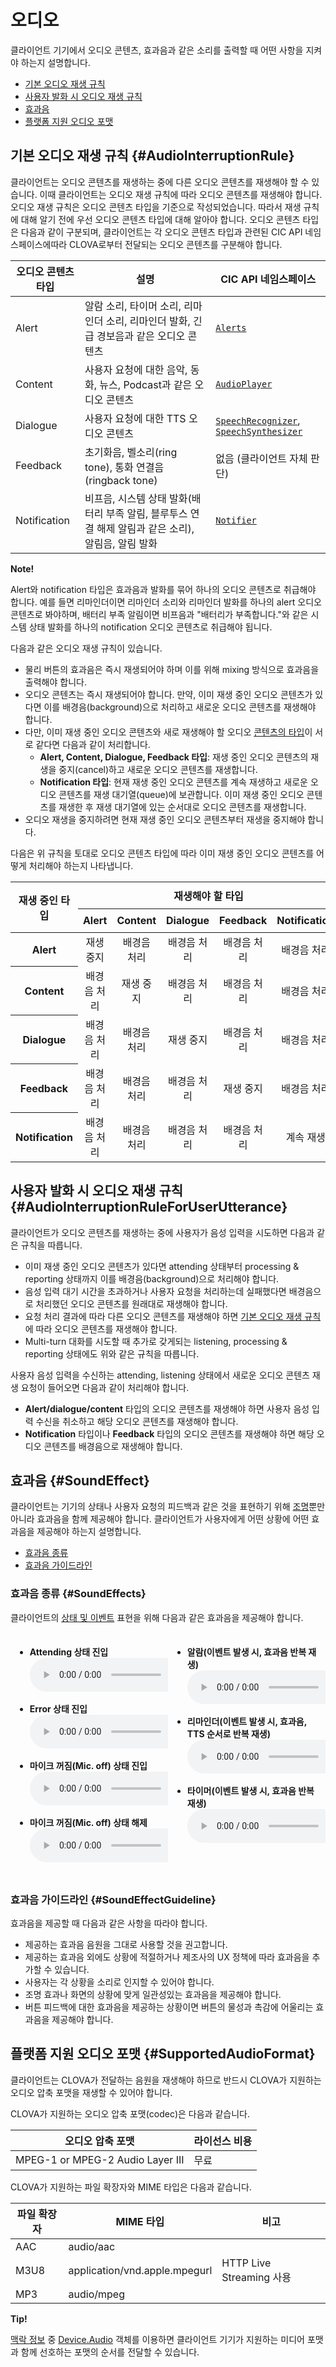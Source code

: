 <!-- Note! This content includes shared parts. Therefore, when you update this file, you should beware of synchronization. -->

# 오디오

클라이언트 기기에서 오디오 콘텐츠, 효과음과 같은 소리를 출력할 때 어떤 사항을 지켜야 하는지 설명합니다.

* [기본 오디오 재생 규칙](#AudioInterruptionRule)
* [사용자 발화 시 오디오 재생 규칙](#AudioInterruptionRuleForUserUtterance)
* [효과음](#SoundEffect)
* [플랫폼 지원 오디오 포맷](#SupportedAudioFormat)

## 기본 오디오 재생 규칙 {#AudioInterruptionRule}

클라이언트는 오디오 콘텐츠를 재생하는 중에 다른 오디오 콘텐츠를 재생해야 할 수 있습니다. 이때 클라이언트는 오디오 재생 규칙에 따라 오디오 콘텐츠를 재생해야 합니다. 오디오 재생 규칙은 오디오 콘텐츠 타입을 기준으로 작성되었습니다. 따라서 재생 규칙에 대해 알기 전에 우선 오디오 콘텐츠 타입에 대해 알아야 합니다. 오디오 콘텐츠 타입은 다음과 같이 구분되며, 클라이언트는 각 오디오 콘텐츠 타입과 관련된 CIC API 네임스페이스에따라 CLOVA로부터 전달되는 오디오 콘텐츠를 구분해야 합니다.

| 오디오 콘텐츠 타입 | 설명                                   | CIC API 네임스페이스             |
|---------------|---------------------------------------------|----------------------------------|
| Alert         | 알람 소리, 타이머 소리, 리마인더 소리, 리마인더 발화, 긴급 경보음과 같은 오디오 콘텐츠             | [`Alerts`](/Develop/References/MessageInterfaces/Alerts.md) |
| Content       | 사용자 요청에 대한 음악, 동화, 뉴스, Podcast과 같은 오디오 콘텐츠                           | [`AudioPlayer`](/Develop/References/MessageInterfaces/AudioPlayer.md) |
| Dialogue      | 사용자 요청에 대한 TTS 오디오 콘텐츠                                                  | [`SpeechRecognizer`](/Develop/References/MessageInterfaces/SpeechRecognizer.md), [`SpeechSynthesizer`](/Develop/References/MessageInterfaces/SpeechSynthesizer.md) |
| Feedback      | 초기화음, 벨소리(ring tone), 통화 연결음(ringback tone)                              | 없음 (클라이언트 자체 판단) |
| Notification  | 비프음, 시스템 상태 발화(배터리 부족 알림, 블루투스 연결 해제 알림과 같은 소리), 알림음, 알림 발화         | [`Notifier`](/Develop/References/MessageInterfaces/Notifier.md) |

<div class="note">
  <p><strong>Note!</strong></p>
  <p>Alert와 notification 타입은 효과음과 발화를 묶어 하나의 오디오 콘텐츠로 취급해야 합니다. 예를 들면 리마인더이면 리마인더 소리와 리마인더 발화를 하나의 alert 오디오 콘텐츠로 봐야하며, 배터리 부족 알림이면 비프음과 "배터리가 부족합니다."와 같은 시스템 상태 발화를 하나의 notification 오디오 콘텐츠로 취급해야 됩니다.</p>
</div>

다음과 같은 오디오 재생 규칙이 있습니다.

* 물리 버튼의 효과음은 즉시 재생되어야 하며 이를 위해 mixing 방식으로 효과음을 출력해야 합니다.
* 오디오 콘텐츠는 즉시 재생되어야 합니다. 만약, 이미 재생 중인 오디오 콘텐츠가 있다면 이를 배경음(background)으로 처리하고 새로운 오디오 콘텐츠를 재생해야 합니다.
* 다만, 이미 재생 중인 오디오 콘텐츠와 새로 재생해야 할 오디오 [콘텐츠의 타입](#AudioInterruptionRule)이 서로 같다면 다음과 같이 처리합니다.
  - **Alert, Content, Dialogue, Feedback 타입**: 재생 중인 오디오 콘텐츠의 재생을 중지(cancel)하고 새로운 오디오 콘텐츠를 재생합니다.
  - **Notification 타입**: 현재 재생 중인 오디오 콘텐츠를 계속 재생하고 새로운 오디오 콘텐츠를 재생 대기열(queue)에 보관합니다. 이미 재생 중인 오디오 콘텐츠를 재생한 후 재생 대기열에 있는 순서대로 오디오 콘텐츠를 재생합니다.
* 오디오 재생을 중지하려면 현재 재생 중인 오디오 콘텐츠부터 재생을 중지해야 합니다.

다음은 위 규칙을 토대로 오디오 콘텐츠 타입에 따라 이미 재생 중인 오디오 콘텐츠를 어떻게 처리해야 하는지 나타냅니다.

<style>
.audio-rule th {
  text-align: center !important;
}
.notion-content .column-list {
  display: flex;
  justify-content: space-between;
}
.notion-content .column {
  padding: 0.5em !important;
}
.notion-content .column:first-child {
  padding-left: 0;
  align-self:flex-start;
}
.notion-content .column:last-child {
  padding-right: 0;
  /* align-self:center; */
  align-self: flex-start;
}
</style>
<table class="audio-rule" style="text-align:center !important">
  <thead>
    <tr>
      <th rowspan="2">재생 중인 타입</th><th colspan="5">재생해야 할 타입</th><th rowspan="2">물리 버튼 효과음</th>
    </tr>
    <tr>
      <th>Alert</th><th>Content</th><th>Dialogue</th><th>Feedback</th><th>Notification</th>
    </tr>
  </thead>
  <tbody>
    <tr>
      <th>Alert</th>
      <td><span class="audioInterruptionRule cancelPlayback">재생 중지</span></td>
      <td><span class="audioInterruptionRule backgroundPlay">배경음 처리</span></td>
      <td><span class="audioInterruptionRule backgroundPlay">배경음 처리</span></td>
      <td><span class="audioInterruptionRule backgroundPlay">배경음 처리</span></td>
      <td><span class="audioInterruptionRule backgroundPlay">배경음 처리</span></td>
      <td rowspan="5"><span class="audioInterruptionRule">Mixing 처리</span></td>
    </tr>
    <tr>
      <th>Content</th>
      <td><span class="audioInterruptionRule backgroundPlay">배경음 처리</span></td>
      <td><span class="audioInterruptionRule cancelPlayback">재생 중지</span></td>
      <td><span class="audioInterruptionRule backgroundPlay">배경음 처리</span></td>
      <td><span class="audioInterruptionRule backgroundPlay">배경음 처리</span></td>
      <td><span class="audioInterruptionRule backgroundPlay">배경음 처리</span></td>
    </tr>
    <tr>
      <th>Dialogue</th>
      <td><span class="audioInterruptionRule backgroundPlay">배경음 처리</span></td>
      <td><span class="audioInterruptionRule backgroundPlay">배경음 처리</span></td>
      <td><span class="audioInterruptionRule cancelPlayback">재생 중지</span></td>
      <td><span class="audioInterruptionRule backgroundPlay">배경음 처리</span></td>
      <td><span class="audioInterruptionRule backgroundPlay">배경음 처리</span></td>
    </tr>
    <tr>
      <th>Feedback</th>
      <td><span class="audioInterruptionRule backgroundPlay">배경음 처리</span></td>
      <td><span class="audioInterruptionRule backgroundPlay">배경음 처리</span></td>
      <td><span class="audioInterruptionRule backgroundPlay">배경음 처리</span></td>
      <td><span class="audioInterruptionRule cancelPlayback">재생 중지</span></td>
      <td><span class="audioInterruptionRule backgroundPlay">배경음 처리</span></td>
    </tr>
    <tr>
      <th>Notification</th>
      <td><span class="audioInterruptionRule backgroundPlay">배경음 처리</span></td>
      <td><span class="audioInterruptionRule backgroundPlay">배경음 처리</span></td>
      <td><span class="audioInterruptionRule backgroundPlay">배경음 처리</span></td>
      <td><span class="audioInterruptionRule backgroundPlay">배경음 처리</span></td>
      <td><span class="audioInterruptionRule continuePlayback">계속 재생</span></td>
    </tr>
  </tbody>
</table>

## 사용자 발화 시 오디오 재생 규칙 {#AudioInterruptionRuleForUserUtterance}

클라이언트가 오디오 콘텐츠를 재생하는 중에 사용자가 음성 입력을 시도하면 다음과 같은 규칙을 따릅니다.

* 이미 재생 중인 오디오 콘텐츠가 있다면 attending 상태부터 processing & reporting 상태까지 이를 배경음(background)으로 처리해야 합니다.
* 음성 입력 대기 시간을 초과하거나 사용자 요청을 처리하는데 실패했다면 배경음으로 처리했던 오디오 콘텐츠를 원래대로 재생해야 합니다.
* 요청 처리 결과에 따라 다른 오디오 콘텐츠를 재생해야 하면 [기본 오디오 재생 규칙](#AudioInterruptionRule)에 따라 오디오 콘텐츠를 재생해야 합니다.
* Multi-turn 대화를 시도할 때 추가로 갖게되는 listening, processing & reporting 상태에도 위와 같은 규칙을 따릅니다.

사용자 음성 입력을 수신하는 attending, listening 상태에서 새로운 오디오 콘텐츠 재생 요청이 들어오면 다음과 같이 처리해야 합니다.

* **Alert/dialogue/content** 타입의 오디오 콘텐츠를 재생해야 하면 사용자 음성 입력 수신을 취소하고 해당 오디오 콘텐츠를 재생해야 합니다.
* **Notification** 타입이나 **Feedback** 타입의 오디오 콘텐츠를 재생해야 하면 해당 오디오 콘텐츠를 배경음으로 재생해야 합니다.

## 효과음 {#SoundEffect}

클라이언트는 기기의 상태나 사용자 요청의 피드백과 같은 것을 표현하기 위해 [조명](/Design/UI/Light.md)뿐만 아니라 효과음을 함께 제공해야 합니다. 클라이언트가 사용자에게 어떤 상황에 어떤 효과음을 제공해야 하는지 설명합니다.

* [효과음 종류](#SoundEffects)
* [효과음 가이드라인](#SoundEffectGuideline)

### 효과음 종류 {#SoundEffects}

클라이언트의 [상태 및 이벤트](/Design/UI/Client_State_And_Event.md) 표현을 위해 다음과 같은 효과음을 제공해야 합니다.

<div class="notion-content">
  <div class="column-list">
    <div style="width:50%" class="column">
      <ul class="bulleted-list">
        <li><strong>Attending 상태 진입</strong><br /><audio title="Attending" controls><source src="./Audio/Clova-Client-Soundeffect-Attending.wav" type="audio/wav" /></audio></li>
      </ul>
      <p class="">
      </p>
      <ul class="bulleted-list">
        <li><strong>Error 상태 진입</strong><br /><audio title="Error" controls><source src="./Audio/Clova-Client-SoundEffect-Error.wav" type="audio/wav" /></audio></li>
      </ul>
      <p class="">
      </p>
      <ul class="bulleted-list">
        <li><strong>마이크 꺼짐(Mic. off) 상태 진입</strong><br /><audio title="Turn microphone off" controls><source src="./Audio/Clova-Client-SoundEffect-Turn_Mic_Off.wav" type="audio/wav" /></audio></li>
      </ul>
      <p class="">
      </p>
      <ul class="bulleted-list">
        <li><strong>마이크 꺼짐(Mic. off) 상태 해제</strong><br /><audio title="Turn microphone on" controls><source src="./Audio/Clova-Client-SoundEffect-Turn_Mic_On.wav" type="audio/wav" /></audio></li>
      </ul>
    </div>
    <div style="width:50%" class="column">
      <ul class="bulleted-list">
        <li><strong>알람(이벤트 발생 시, 효과음 반복 재생)</strong><br /><audio title="Alarm" controls><source src="./Audio/Clova-Client-SoundEffect-Alarm.wav" type="audio/wav" /></audio></li>
      </ul>
      <p class="">
      </p>
      <ul class="bulleted-list">
        <li><strong>리마인더(이벤트 발생 시, 효과음, TTS 순서로 반복 재생)</strong><br /><audio title="Reminder" controls><source src="./Audio/Clova-Client-SoundEffect-Reminder.wav" type="audio/wav" /></audio></li>
      </ul>
      <p class="">
      </p>
      <ul class="bulleted-list">
        <li><strong>타이머(이벤트 발생 시, 효과음 반복 재생)</strong><br /><audio title="Timer" controls><source src="./Audio/Clova-Client-SoundEffect-Timer.wav" type="audio/wav" /></audio></li>
      </ul>
      <p class="">
      </p>
    </div>
  </div>
</div>

### 효과음 가이드라인 {#SoundEffectGuideline}

효과음을 제공할 때 다음과 같은 사항을 따라야 합니다.

* 제공하는 효과음 음원을 그대로 사용할 것을 권고합니다.
* 제공하는 효과음 외에도 상황에 적절하거나 제조사의 UX 정책에 따라 효과음을 추가할 수 있습니다.
* 사용자는 각 상황을 소리로 인지할 수 있어야 합니다.
* 조명 효과나 화면의 상황에 맞게 일관성있는 효과음을 제공해야 합니다.
* 버튼 피드백에 대한 효과음을 제공하는 상황이면 버튼의 물성과 촉감에 어울리는 효과음을 제공해야 합니다.

## 플랫폼 지원 오디오 포맷 {#SupportedAudioFormat}

클라이언트는 CLOVA가 전달하는 음원을 재생해야 하므로 반드시 CLOVA가 지원하는 오디오 압축 포맷을 재생할 수 있어야 합니다.

<!-- Start of the shared content: SupportedAudioFormat -->

CLOVA가 지원하는 오디오 압축 포맷(codec)은 다음과 같습니다.

| 오디오 압축 포맷                 | 라이선스 비용 |
|----------------------------------|---------------|
| MPEG-1 or MPEG-2 Audio Layer III | 무료          |

CLOVA가 지원하는 파일 확장자와 MIME 타입은 다음과 같습니다.

| 파일 확장자     | MIME 타입                      | 비고                            |
|-------------|-------------------------------|--------------------------------|
| AAC         | audio/aac                     | <!-- -->                       |
| M3U8        | application/vnd.apple.mpegurl | HTTP Live Streaming 사용        |
| MP3         | audio/mpeg                    | <!-- -->                       |

<!-- End of the shared content -->

<div class="tip">
  <p><strong>Tip!</strong></p>
  <p><a href="/Develop/References/Context_Objects.md">맥락 정보</a> 중 <a href="/Develop/References/Context_Objects.md#Audio">Device.Audio</a> 객체를 이용하면 클라이언트 기기가 지원하는 미디어 포맷과 함께 선호하는 포맷의 순서를 전달할 수 있습니다.</p>
</div>
